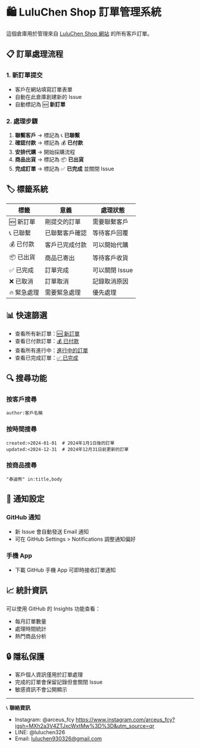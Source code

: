# 🛍️ LuluChen Shop 訂單管理系統

這個倉庫用於管理來自 [LuluChen Shop 網站](https://luluchen326.github.io/LuluChenShop-website/) 的所有客戶訂單。

## 📋 訂單處理流程

### 1. 新訂單提交
- 客戶在網站填寫訂單表單
- 自動在此倉庫創建新的 Issue
- 自動標記為 🆕 **新訂單**

### 2. 處理步驟
1. **聯繫客戶** → 標記為 📞 **已聯繫**
2. **確認付款** → 標記為 💰 **已付款**
3. **安排代購** → 開始採購流程
4. **商品出貨** → 標記為 📦 **已出貨**
5. **完成訂單** → 標記為 ✅ **已完成** 並關閉 Issue

## 🏷️ 標籤系統

| 標籤 | 意義 | 處理狀態 |
|------|------|----------|
| 🆕 新訂單 | 剛提交的訂單 | 需要聯繫客戶 |
| 📞 已聯繫 | 已聯繫客戶確認 | 等待客戶回覆 |
| 💰 已付款 | 客戶已完成付款 | 可以開始代購 |
| 📦 已出貨 | 商品已寄出 | 等待客戶收貨 |
| ✅ 已完成 | 訂單完成 | 可以關閉 Issue |
| ❌ 已取消 | 訂單取消 | 記錄取消原因 |
| 🔥 緊急處理 | 需要緊急處理 | 優先處理 |

## 📊 快速篩選

- 查看所有新訂單：[🆕 新訂單](https://github.com/LuluChen326/LuluChenShop-orders/issues?q=is%3Aissue+is%3Aopen+label%3A%22🆕+新訂單%22)
- 查看已付款訂單：[💰 已付款](https://github.com/LuluChen326/LuluChenShop-orders/issues?q=is%3Aissue+is%3Aopen+label%3A%22💰+已付款%22)
- 查看所有進行中：[進行中的訂單](https://github.com/LuluChen326/LuluChenShop-orders/issues?q=is%3Aissue+is%3Aopen)
- 查看已完成訂單：[✅ 已完成](https://github.com/LuluChen326/LuluChenShop-orders/issues?q=is%3Aissue+is%3Aclosed+label%3A%22✅+已完成%22)

## 🔍 搜尋功能

### 按客戶搜尋
```
author:客戶名稱
```

### 按時間搜尋
```
created:>2024-01-01  # 2024年1月1日後的訂單
updated:<2024-12-31  # 2024年12月31日前更新的訂單
```

### 按商品搜尋
```
"泰迪熊" in:title,body
```

## 📱 通知設定

### GitHub 通知
- 新 Issue 會自動發送 Email 通知
- 可在 GitHub Settings > Notifications 調整通知偏好

### 手機 App
- 下載 GitHub 手機 App 可即時接收訂單通知

## 📈 統計資訊

可以使用 GitHub 的 Insights 功能查看：
- 每月訂單數量
- 處理時間統計
- 熱門商品分析

## 🔒 隱私保護

- 客戶個人資訊僅用於訂單處理
- 完成的訂單會保留記錄但會關閉 Issue
- 敏感資訊不會公開顯示

---

📞 **聯絡資訊**
- Instagram: @arceus_fcy https://www.instagram.com/arceus_fcy?igsh=MXh2a3V4ZTJxcWxtMw%3D%3D&utm_source=qr
- LINE: @luluchen326
- Email: luluchen930326@gmail.com
